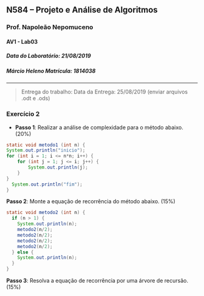 ## N584 – Projeto e Análise de Algoritmos
### Prof. Napoleão Nepomuceno
#### AV1 - Lab03
##### Data do Laboratório: 21/08/2019
##### Márcio Heleno **Matrícula: 1814038**

---

> Entrega do trabalho:
Data da Entrega: 25/08/2019 (enviar arquivos .odt e .ods)

### Exercício 2


- **Passo 1**: Realizar a análise de complexidade para o método abaixo. (20%)

```java
static void metodo1 (int n) {
System.out.println("inicio");
for (int i = 1; i <= n*n; i++) {
	for (int j = 1; j <= i; j++) {
		System.out.println(j);
	}
}
  System.out.println("fim");
}
```

**Passo 2**: Monte a equação de recorrência do método abaixo. (15%)

```java
static void metodo2 (int n) {
  if (n > 1) {
  	System.out.println(n);
  	metodo2(n/2);
  	metodo2(n/2);
  	metodo2(n/2);
  	metodo2(n/2);
  } else {
  	System.out.println(n);
  }
}
```

**Passo 3**: Resolva a equação de recorrência por uma árvore de recursão. (15%)
